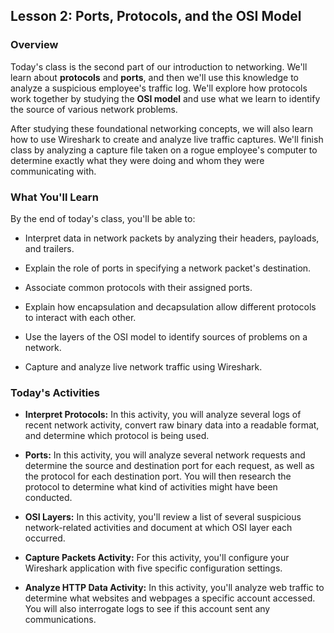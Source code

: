 ## Lesson 2: Ports, Protocols, and the OSI Model 
 
### Overview

Today's class is the second part of our introduction to networking. We'll learn about **protocols** and **ports**, and then we'll use this knowledge to analyze a suspicious employee's traffic log. We'll explore how protocols work together by studying the **OSI model** and use what we learn to identify the source of various network problems.

After studying these foundational networking concepts, we will also learn how to use Wireshark to create and analyze live traffic captures. We'll finish class by analyzing a capture file taken on a rogue employee's computer to determine exactly what they were doing and whom they were communicating with.
 
### What You'll Learn
 
By the end of today's class, you'll be able to:
 
- Interpret data in network packets by analyzing their headers, payloads, and trailers.

- Explain the role of ports in specifying a network packet's destination.

- Associate common protocols with their assigned ports.

- Explain how encapsulation and decapsulation allow different protocols to interact with each other.

- Use the layers of the OSI model to identify sources of problems on a network.

- Capture and analyze live network traffic using Wireshark.

### Today's Activities

* **Interpret Protocols:** In this activity, you will analyze several logs of recent network activity, convert raw binary data into a readable format, and determine which protocol is being used.

* **Ports:** In this activity, you will analyze several network requests and determine the source and destination port for each request, as well as the protocol for each destination port. You will then research the protocol to determine what kind of activities might have been conducted.

* **OSI Layers:** In this activity, you'll review a list of several suspicious network-related activities and document at which OSI layer each occurred.

* **Capture Packets Activity:** For this activity, you'll configure your Wireshark application with five specific configuration settings.

* **Analyze HTTP Data Activity:** In this activity, you'll analyze web traffic to determine what websites and webpages a specific account accessed. You will also interrogate logs to see if this account sent any communications.
